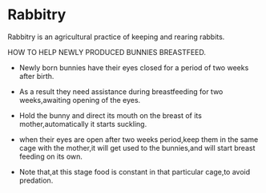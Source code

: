 # Rabbitry
Rabbitry is an agricultural practice of keeping and rearing rabbits.

HOW TO HELP NEWLY PRODUCED BUNNIES BREASTFEED.

- Newly born bunnies have their eyes closed for a period of two weeks after birth.

- As a result they need assistance during breastfeeding for two weeks,awaiting opening of the eyes.

- Hold the bunny and direct its mouth on the breast of its mother,automatically it starts suckling.

- when their eyes are open after two weeks period,keep them in the same cage with the mother,it will get used to the bunnies,and will start breast feeding on its own.

- Note that,at this stage food is constant in that particular cage,to avoid predation.


